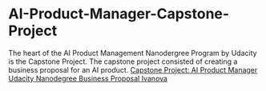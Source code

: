 # AI-Product-Manager-Capstone-Project
The heart of the AI Product Management Nanodergree Program by Udacity is the Capstone Project. The capstone project consisted of creating a business proposal for an AI product.
[Capstone Project: AI Product Manager Udacity Nanodegree Business Proposal Ivanova](capstone-project-proposal-Ivanova.pdf)
